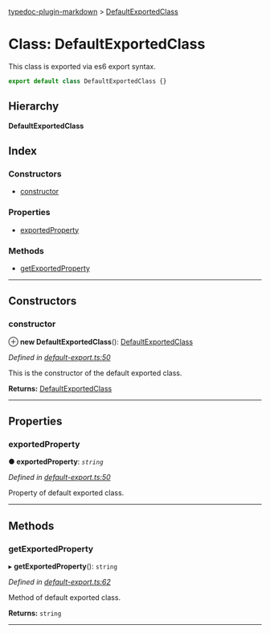 [typedoc-plugin-markdown](../README.md) > [DefaultExportedClass](../classes/defaultexportedclass.md)

# Class: DefaultExportedClass

This class is exported via es6 export syntax.

```js
export default class DefaultExportedClass {}
```

## Hierarchy

**DefaultExportedClass**

## Index

### Constructors

* [constructor](defaultexportedclass.md#markdown-header-constructor)

### Properties

* [exportedProperty](defaultexportedclass.md#markdown-header-exportedproperty)

### Methods

* [getExportedProperty](defaultexportedclass.md#markdown-header-getexportedproperty)

---

## Constructors

###  constructor

⊕ **new DefaultExportedClass**(): [DefaultExportedClass](defaultexportedclass.md)

*Defined in [default-export.ts:50](https://bitbucket.org/owner/repository_name/src/master/default-export.ts?fileviewer&amp;#x3D;file-view-default#default-export.ts-50)*

This is the constructor of the default exported class.

**Returns:** [DefaultExportedClass](defaultexportedclass.md)

___

## Properties

###  exportedProperty

**● exportedProperty**: *`string`*

*Defined in [default-export.ts:50](https://bitbucket.org/owner/repository_name/src/master/default-export.ts?fileviewer&amp;#x3D;file-view-default#default-export.ts-50)*

Property of default exported class.

___

## Methods

###  getExportedProperty

▸ **getExportedProperty**(): `string`

*Defined in [default-export.ts:62](https://bitbucket.org/owner/repository_name/src/master/default-export.ts?fileviewer&amp;#x3D;file-view-default#default-export.ts-62)*

Method of default exported class.

**Returns:** `string`

___

